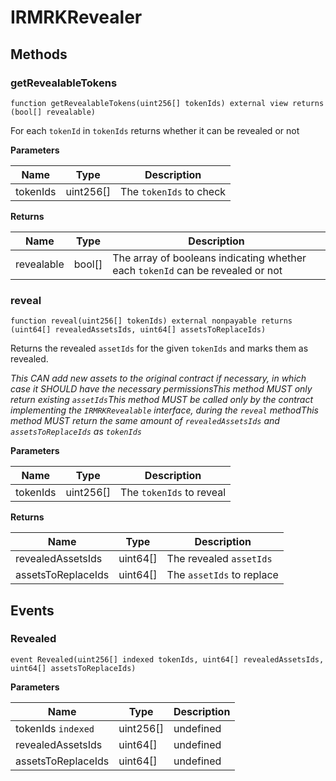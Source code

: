 # IRMRKRevealer









## Methods

### getRevealableTokens

```solidity
function getRevealableTokens(uint256[] tokenIds) external view returns (bool[] revealable)
```

For each `tokenId` in `tokenIds` returns whether it can be revealed or not



**Parameters**

| Name | Type | Description |
|---|---|---|
| tokenIds | uint256[] | The `tokenIds` to check |

**Returns**

| Name | Type | Description |
|---|---|---|
| revealable | bool[] | The array of booleans indicating whether each `tokenId` can be revealed or not |

### reveal

```solidity
function reveal(uint256[] tokenIds) external nonpayable returns (uint64[] revealedAssetsIds, uint64[] assetsToReplaceIds)
```

Returns the revealed `assetIds` for the given `tokenIds` and marks them as revealed.

*This CAN add new assets to the original contract if necessary, in which case it SHOULD have the necessary permissionsThis method MUST only return existing `assetIds`This method MUST be called only by the contract implementing the `IRMRKRevealable` interface, during the `reveal` methodThis method MUST return the same amount of `revealedAssetsIds` and `assetsToReplaceIds`  as `tokenIds`*

**Parameters**

| Name | Type | Description |
|---|---|---|
| tokenIds | uint256[] | The `tokenIds` to reveal |

**Returns**

| Name | Type | Description |
|---|---|---|
| revealedAssetsIds | uint64[] | The revealed `assetIds` |
| assetsToReplaceIds | uint64[] | The `assetIds` to replace |



## Events

### Revealed

```solidity
event Revealed(uint256[] indexed tokenIds, uint64[] revealedAssetsIds, uint64[] assetsToReplaceIds)
```





**Parameters**

| Name | Type | Description |
|---|---|---|
| tokenIds `indexed` | uint256[] | undefined |
| revealedAssetsIds  | uint64[] | undefined |
| assetsToReplaceIds  | uint64[] | undefined |




